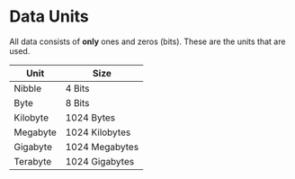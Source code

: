 Data Units
==========

All data consists of **only** ones and zeros (bits). These are the units that are used.

| Unit | Size |
| ---- | ---- |
| Nibble | 4 Bits |
| Byte | 8 Bits |
| Kilobyte | 1024 Bytes |
| Megabyte | 1024 Kilobytes |
| Gigabyte | 1024 Megabytes |
| Terabyte | 1024 Gigabytes |
